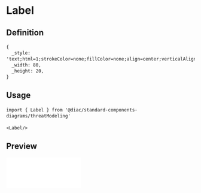 # Label

## Definition

```
{
  _style: 'text;html=1;strokeColor=none;fillColor=none;align=center;verticalAlign=middle;whiteSpace=wrap;overflow=hidden;',
  _width: 80,
  _height: 20,
}
```

## Usage

```
import { Label } from '@diac/standard-components-diagrams/threatModeling'

<Label/>
```

## Preview

<img src="./label.png" width="200"/>
